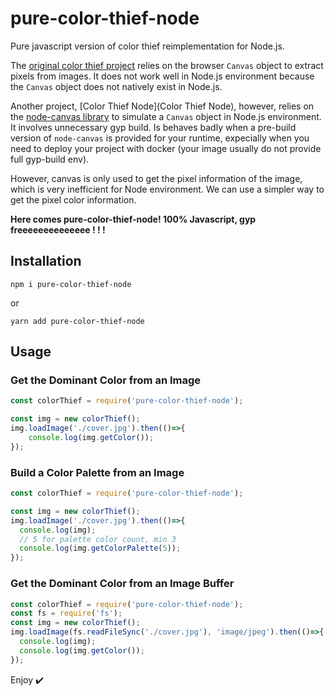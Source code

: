 # pure-color-thief-node

Pure javascript version of color thief reimplementation for Node.js.

The [original color thief project](https://github.com/lokesh/color-thief) relies on the browser `Canvas` object to extract pixels from images. It does not work well in Node.js environment because the `Canvas` object does not natively exist in Node.js.

Another project, [Color Thief Node](Color Thief Node), however, relies on the [node-canvas library](https://github.com/Automattic/node-canvas) to simulate a `Canvas` object in Node.js environment. It involves unnecessary gyp build. Is behaves badly when a pre-build version of `node-canvas` is provided for your runtime, expecially when you need to deploy your project with docker (your image usually do not provide full gyp-build env).

However, canvas is only used to get the pixel information of the image, which is very inefficient for Node  environment. We can use a simpler way to get the pixel color information.

**Here comes pure-color-thief-node! 100% Javascript, gyp freeeeeeeeeeeeee ! ! !**



## Installation

`npm i pure-color-thief-node`

or

`yarn add pure-color-thief-node`



## Usage

### Get the Dominant Color from an Image

``` javascript
const colorThief = require('pure-color-thief-node');

const img = new colorThief();
img.loadImage('./cover.jpg').then(()=>{
    console.log(img.getColor());
});
```

### Build a Color Palette from an Image

``` javascript
const colorThief = require('pure-color-thief-node');

const img = new colorThief();
img.loadImage('./cover.jpg').then(()=>{
  console.log(img);
  // 5 for palette color count, min 3
  console.log(img.getColorPalette(5));
});
```

### Get the Dominant Color from an Image Buffer

```javascript
const colorThief = require('pure-color-thief-node');
const fs = require('fs');
const img = new colorThief();
img.loadImage(fs.readFileSync('./cover.jpg'), 'image/jpeg').then(()=>{
  console.log(img);
  console.log(img.getColor());
});
```



Enjoy ✔️

